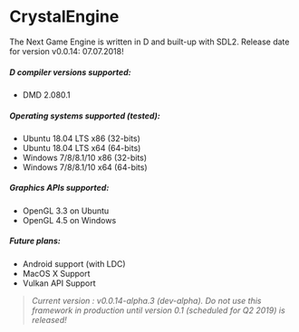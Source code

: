 # CrystalEngine
The Next Game Engine is written in D and built-up with SDL2.
Release date for version v0.0.14: 07.07.2018!

##### D compiler versions supported:
* DMD 2.080.1

##### Operating systems supported (tested):
* Ubuntu 18.04 LTS x86 (32-bits)
* Ubuntu 18.04 LTS x64 (64-bits)
* Windows 7/8/8.1/10 x86 (32-bits)
* Windows 7/8/8.1/10 x64 (64-bits)

##### Graphics APIs supported:
* OpenGL 3.3 on Ubuntu
* OpenGL 4.5 on Windows

##### Future plans:
* Android support (with LDC)
* MacOS X Support
* Vulkan API Support

> *Current version : v0.0.14-alpha.3 (dev-alpha). Do not use this framework in production until version 0.1 (scheduled for Q2 2019) is released!*

